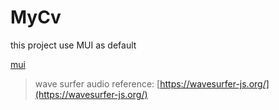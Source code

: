 # MyCv

this project use MUI as default

[mui](https://mui.com)


>wave surfer audio reference: [https://wavesurfer-js.org/](https://wavesurfer-js.org/)

